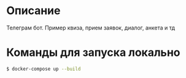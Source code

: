 # Описание
Телеграм бот. Пример квиза, прием заявок, диалог, анкета и тд

# Команды для запуска локально
```sh
$ docker-compose up --build
```


